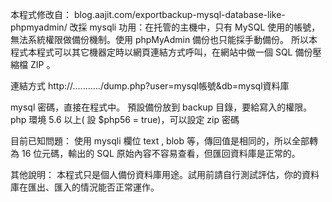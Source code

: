 

本程式修改自： blog.aajit.com/exportbackup-mysql-database-like-phpmyadmin/
改採 mysqli 
功用：在托管的主機中，只有 MySQL 使用的帳號，無法系統權限做備份機制。使用 phpMyAdmin 備份也只能採手動備份。
所以本程式本程式可以其它機器定時以網頁連結方式呼叫，在網站中做一個 SQL 備份壓縮檔 ZIP 。

連結方式
	http://.........../dump.php?user=mysql帳號&db=mysql資料庫

mysql 密碼，直接在程式中。
預設備份放到  backup 目錄，要給寫入的權限。
php 環境 5.6 以上( 設 $php56 = true)，可以設定 zip 密碼


目前已知問題：
	使用 mysqli 欄位 text , blob 等，傳回值是相同的，所以全部轉為 16 位元碼，輸出的 SQL 原始內容不容易查看，但匯回資料庫是正常的。

其他說明：
	本程式只是個人備份資料庫用途。試用前請自行測試評估，你的資料庫在匯出、匯入的情況能否正常運作。
